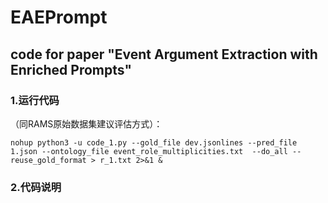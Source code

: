 # EAEPrompt

## code for paper "Event Argument Extraction with Enriched Prompts"


### 1.运行代码
（同RAMS原始数据集建议评估方式）：
```
nohup python3 -u code_1.py --gold_file dev.jsonlines --pred_file 1.json --ontology_file event_role_multiplicities.txt  --do_all --reuse_gold_format > r_1.txt 2>&1 &
```

### 2.代码说明
